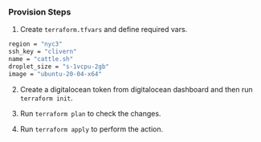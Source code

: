 ### Provision Steps

1. Create `terraform.tfvars` and define required vars.

```bash
region = "nyc3"
ssh_key = "clivern"
name = "cattle.sh"
droplet_size = "s-1vcpu-2gb"
image = "ubuntu-20-04-x64"
```

2. Create a digitalocean token from digitalocean dashboard and then run `terraform init`.

3. Run `terraform plan` to check the changes.

4. Run `terraform apply` to perform the action.
